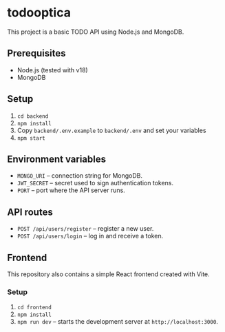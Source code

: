 # todooptica

This project is a basic TODO API using Node.js and MongoDB.

## Prerequisites

- Node.js (tested with v18)
- MongoDB

## Setup

1. `cd backend`
2. `npm install`
3. Copy `backend/.env.example` to `backend/.env` and set your variables
4. `npm start`

## Environment variables

- `MONGO_URI` – connection string for MongoDB.
- `JWT_SECRET` – secret used to sign authentication tokens.
- `PORT` – port where the API server runs.

## API routes

- `POST /api/users/register` – register a new user.
- `POST /api/users/login` – log in and receive a token.

## Frontend

This repository also contains a simple React frontend created with Vite.

### Setup

1. `cd frontend`
2. `npm install`
3. `npm run dev` – starts the development server at `http://localhost:3000`.
